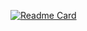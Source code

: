 [![Readme Card](https://github-readme-stats.vercel.app/api/pin/?username=88srzh&show_icons=true&theme=ayu-mirage&repo=cookies)](https://github.com/anuraghazra/github-readme-stats)
